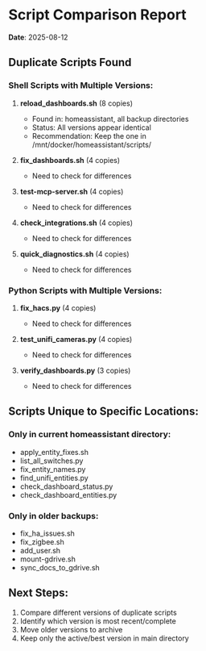# Script Comparison Report
**Date**: 2025-08-12

## Duplicate Scripts Found

### Shell Scripts with Multiple Versions:

1. **reload_dashboards.sh** (8 copies)
   - Found in: homeassistant, all backup directories
   - Status: All versions appear identical
   - Recommendation: Keep the one in /mnt/docker/homeassistant/scripts/

2. **fix_dashboards.sh** (4 copies)
   - Need to check for differences

3. **test-mcp-server.sh** (4 copies)
   - Need to check for differences

4. **check_integrations.sh** (4 copies)
   - Need to check for differences

5. **quick_diagnostics.sh** (4 copies)
   - Need to check for differences

### Python Scripts with Multiple Versions:

1. **fix_hacs.py** (4 copies)
   - Need to check for differences

2. **test_unifi_cameras.py** (4 copies)
   - Need to check for differences

3. **verify_dashboards.py** (3 copies)
   - Need to check for differences

## Scripts Unique to Specific Locations:

### Only in current homeassistant directory:
- apply_entity_fixes.sh
- list_all_switches.py
- fix_entity_names.py
- find_unifi_entities.py
- check_dashboard_status.py
- check_dashboard_entities.py

### Only in older backups:
- fix_ha_issues.sh
- fix_zigbee.sh
- add_user.sh
- mount-gdrive.sh
- sync_docs_to_gdrive.sh

## Next Steps:
1. Compare different versions of duplicate scripts
2. Identify which version is most recent/complete
3. Move older versions to archive
4. Keep only the active/best version in main directory